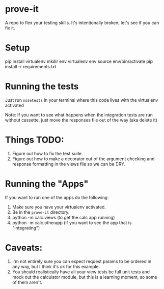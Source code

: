 prove-it
========

A repo to flex your testing skills.  It's intentionally broken, let's see if you can fix it.


Setup
=====
pip install virtualenv
mkdir env
virtualenv env
source env/bin/activate
pip install -r requirements.txt


Running the tests
======================
Just run `nosetests` in your terminal where this code lives with
the virtualenv activated

Note: If you want to see what happens when the integration tests are run
without cassette, just move the responses file out of the way (aka delete it)


Things TODO:
============
1. Figure out how to fix the test suite.
2. Figure out how to make a decorator out of the argument checking and response
   formatting in the views file so we can be DRY.


Running the "Apps"
==================
If you want to run one of the apps do the following:
1. Make sure you have your virtualenv activated.
2. Be in the `prove-it` directory.
3. python -m calc.views (to get the calc app running)
4. python -m calc.otherapp (if you want to see the app that is "integrating")


Caveats:
========
1. I'm not entirely sure you can expect request params to be ordered in any 
   way, but I think it's ok for this example.
2. You should realistically have all your view tests be full unit tests and 
   mock out the calculator module, but this is a learning moment, so some of 
   them aren't.
